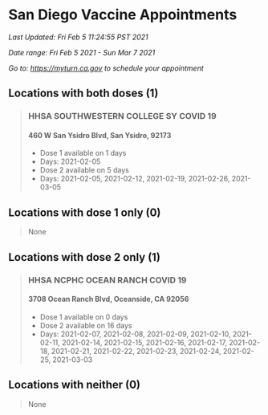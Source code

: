 # San Diego Vaccine Appointments
*Last Updated: Fri Feb 5 11:24:55 PST 2021*

*Date range: Fri Feb 5 2021 - Sun Mar 7 2021*

*Go to: <https://myturn.ca.gov> to schedule your appointment*


## Locations with both doses (1)

>### HHSA SOUTHWESTERN COLLEGE SY COVID 19
>#### 460 W San Ysidro Blvd, San Ysidro, 92173
>- Dose 1 available on 1 days
>  - Days: 2021-02-05
>- Dose 2 available on 5 days
>  - Days: 2021-02-05, 2021-02-12, 2021-02-19, 2021-02-26, 2021-03-05

## Locations with dose 1 only (0)

>None

## Locations with dose 2 only (1)

>### HHSA NCPHC OCEAN RANCH COVID 19
>#### 3708 Ocean Ranch Blvd, Oceanside, CA 92056
>- Dose 1 available on 0 days
>- Dose 2 available on 16 days
>  - Days: 2021-02-07, 2021-02-08, 2021-02-09, 2021-02-10, 2021-02-11, 2021-02-14, 2021-02-15, 2021-02-16, 2021-02-17, 2021-02-18, 2021-02-21, 2021-02-22, 2021-02-23, 2021-02-24, 2021-02-25, 2021-03-03

## Locations with neither (0)

>None

